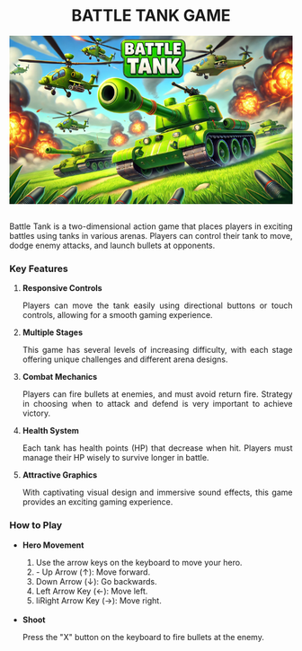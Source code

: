 <h1 style="text-align: center">BATTLE TANK GAME</h1>
<div style="text-align: justify">
    <img height="300" style="display: block; margin: 0 auto;" src="/images/menu.png"/><br/>
    <p>Battle Tank is a two-dimensional action game that places players in exciting battles using tanks in various arenas. Players can control their tank to move, dodge enemy attacks, and launch bullets at opponents.</p>
    <h3>Key Features</h3>
    <ol>
        <li>
            <strong>Responsive Controls</strong>
        </li>
        <p>Players can move the tank easily using directional buttons or touch controls, allowing for a smooth gaming experience.</p>
        <li>
            <strong>Multiple Stages</strong>
        </li>
        <p>This game has several levels of increasing difficulty, with each stage offering unique challenges and different arena designs.</p>
        <li>
            <strong>Combat Mechanics</strong>
        </li>
        <p>Players can fire bullets at enemies, and must avoid return fire. Strategy in choosing when to attack and defend is very important to achieve victory.</p>
        <li>
            <strong>Health System</strong>
        </li>
        <p>Each tank has health points (HP) that decrease when hit. Players must manage their HP wisely to survive longer in battle.</p>
        <li>
            <strong>Attractive Graphics</strong>
        </li>
        <p>With captivating visual design and immersive sound effects, this game provides an exciting gaming experience.</p>
    </ol>
    <h3>How to Play</h3>
    <ul>
        <li>
            <strong>Hero Movement</strong>
        </li>
        <ol>
            <li>Use the arrow keys on the keyboard to move your hero.</li>
            <li>- Up Arrow (↑): Move forward.</li>
            <li>Down Arrow (↓): Go backwards.
            <li>Left Arrow Key (←): Move left.
            <li>liRight Arrow Key (→): Move right.
        </ol>
        <br/>
        <li>
            <strong>Shoot</strong>
        </li>
        <p>Press the "X" button on the keyboard to fire bullets at the enemy.
    </ul>

</div>
